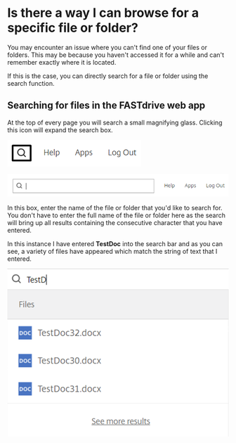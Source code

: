 # Is there a way I can browse for a specific file or folder?

You may encounter an issue where you can't find one of your files or folders. This may be because you haven't accessed it for a while and
can't remember exactly where it is located.

If this is the case, you can directly search for a file or folder using the search function.

## Searching for files in the FASTdrive web app

At the top of every page you will search a small magnifying glass. Clicking this icon will expand the search box.

![Image202](files/Image202.png)

![Image203](files/Image203.png)

In this box, enter the name of the file or folder that you'd like to search for. You don't have to enter the full name of the file or
folder here as the search will bring up all results containing the consecutive character that you have entered.

In this instance I have entered __TestDoc__ into the search bar and as you can see, a variety of files have appeared which match the string of text that I entered.

![Image204](files/Image204.png)
